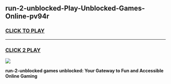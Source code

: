 
## run-2-unblocked-Play-Unblocked-Games-Online-pv94r
<h3>
<a href="https://premium76.site?title=run-2-unblocked&ref=25A">CLICK TO PLAY</a></h3>
<hr>

<h3>
<a href="https://premium76.site?title=run-2-unblocked&ref=25A">CLICK 2 PLAY</a>
  
</h3>

<a href="https://premium76.site?title=run-2-unblocked&ref=25A"><img src="https://clearcache.store/games.png"></a>


**run-2-unblocked games unblocked: Your Gateway to Fun and Accessible Online Gaming**

